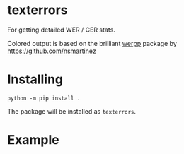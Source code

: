 # texterrors

For getting detailed WER / CER stats. 

Colored output is based on the brilliant [werpp](https://github.com/nsmartinez/WERpp) package by https://github.com/nsmartinez

# Installing
```
python -m pip install .
```
The package will be installed as `texterrors`.


# Example

